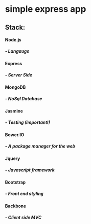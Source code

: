 # simple express app

## Stack:
<h4>Node.js 		 <h5>- Langauge</h5></h4>
<h4>Express		 <h5>- Server Side</h5></h4>
<h4>MongoDB		 <h5>- NoSql Database</h5></h4>
<h4>Jasmine		 <h5>- Testing (Important!)</h5></h4>
<h4>Bower.IO 		 <h5>- A package manager for the web</h5></h4>
<h4>Jquery 		 <h5>- Javascript framework</h5></h4>	
<h4>Bootstrap 	 <h5>- Front end styling</h5></h4>
<h4>Backbone  	 <h5>- Client side MVC</h5></h4>